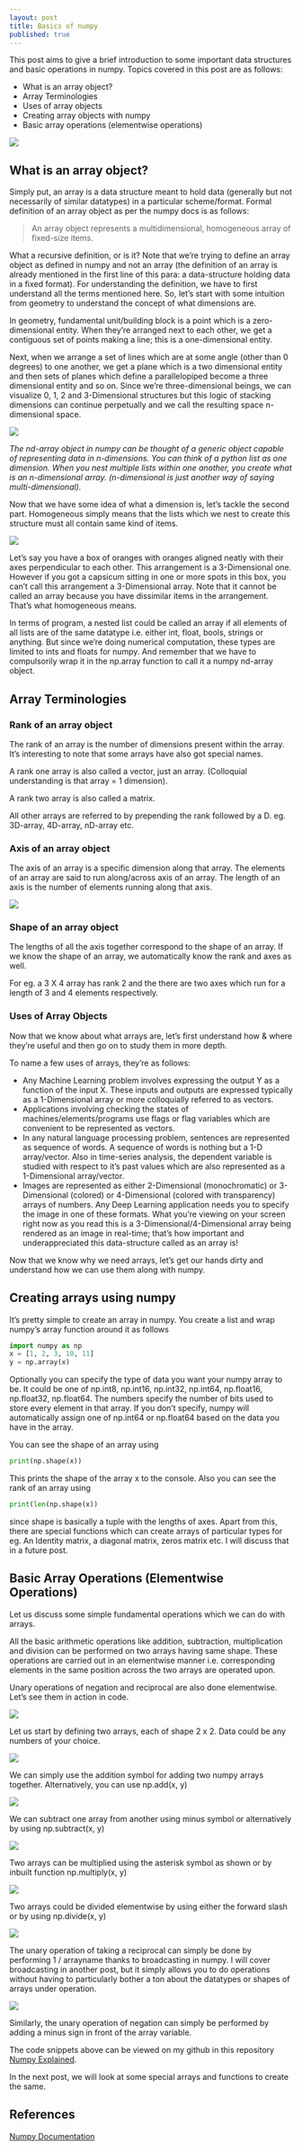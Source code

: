 ```yaml
---
layout: post
title: Basics of numpy
published: true
---
```


This post aims to give a brief introduction to some important data structures and basic operations in numpy. Topics covered in this post are as follows:

- What is an array object?
- Array Terminologies
- Uses of array objects
- Creating array objects with numpy
- Basic array operations (elementwise operations)

<img src="https://miro.medium.com/max/1890/0*Jm983_vAsWoorzB-">

## What is an array object?

Simply put, an array is a data structure meant to hold data (generally but not necessarily of similar datatypes) in a particular scheme/format. Formal definition of an array object as per the numpy docs is as follows:

> An array object represents a multidimensional, homogeneous array of fixed-size items.

What a recursive definition, or is it? Note that we’re trying to define an array object as defined in numpy and not an array (the definition of an array is already mentioned in the first line of this para: a data-structure holding data in a fixed format). For understanding the definition, we have to first understand all the terms mentioned here. So, let’s start with some intuition from geometry to understand the concept of what dimensions are.

In geometry, fundamental unit/building block is a point which is a zero-dimensional entity. When they’re arranged next to each other, we get a contiguous set of points making a line; this is a one-dimensional entity.

Next, when we arrange a set of lines which are at some angle (other than 0 degrees) to one another, we get a plane which is a two dimensional entity and then sets of planes which define a parallelopiped become a three dimensional entity and so on. Since we’re three-dimensional beings, we can visualize 0, 1, 2 and 3-Dimensional structures but this logic of stacking dimensions can continue perpetually and we call the resulting space n-dimensional space.

<img src="https://miro.medium.com/max/700/0*zhXIGdvc_YW8MTcx">

*The nd-array object in numpy can be thought of a generic object capable of representing data in n-dimensions. You can think of a python list as one dimension. When you nest multiple lists within one another, you create what is an n-dimensional array. (n-dimensional is just another way of saying multi-dimensional).*

Now that we have some idea of what a dimension is, let’s tackle the second part. Homogeneous simply means that the lists which we nest to create this structure must all contain same kind of items.

<img src="https://miro.medium.com/max/700/0*vRCFk8UCAowsGkcB">

Let’s say you have a box of oranges with oranges aligned neatly with their axes perpendicular to each other. This arrangement is a 3-Dimensional one. However if you got a capsicum sitting in one or more spots in this box, you can’t call this arrangement a 3-Dimensional array. Note that it cannot be called an array because you have dissimilar items in the arrangement. That’s what homogeneous means.

In terms of program, a nested list could be called an array if all elements of all lists are of the same datatype i.e. either int, float, bools, strings or anything. But since we’re doing numerical computation, these types are limited to ints and floats for numpy. And remember that we have to compulsorily wrap it in the np.array function to call it a numpy nd-array object.

## Array Terminologies

### Rank of an array object

The rank of an array is the number of dimensions present within the array. It’s interesting to note that some arrays have also got special names.

A rank one array is also called a vector, just an array. (Colloquial understanding is that array = 1 dimension).

A rank two array is also called a matrix.

All other arrays are referred to by prepending the rank followed by a D. eg. 3D-array, 4D-array, nD-array etc.

### Axis of an array object

The axis of an array is a specific dimension along that array. The elements of an array are said to run along/across axis of an array. The length of an axis is the number of elements running along that axis.

<img src="https://miro.medium.com/max/700/1*ML4gq5RYtYZbUm0oe0_vmg.png">

### Shape of an array object

The lengths of all the axis together correspond to the shape of an array. If we know the shape of an array, we automatically know the rank and axes as well.

For eg. a 3 X 4 array has rank 2 and the there are two axes which run for a length of 3 and 4 elements respectively.

### Uses of Array Objects
Now that we know about what arrays are, let’s first understand how & where they’re useful and then go on to study them in more depth.

To name a few uses of arrays, they’re as follows:

- Any Machine Learning problem involves expressing the output Y as a function of the input X. These inputs and outputs are expressed typically as a 1-Dimensional array or more colloquially referred to as vectors.
- Applications involving checking the states of machines/elements/programs use flags or flag variables which are convenient to be represented as vectors.
- In any natural language processing problem, sentences are represented as sequence of words. A sequence of words is nothing but a 1-D array/vector. Also in time-series analysis, the dependent variable is studied with respect to it’s past values which are also represented as a 1-Dimensional array/vector.
- Images are represented as either 2-Dimensional (monochromatic) or 3-Dimensional (colored) or 4-Dimensional (colored with transparency) arrays of numbers. Any Deep Learning application needs you to specify the image in one of these formats. What you’re viewing on your screen right now as you read this is a 3-Dimensional/4-Dimensional array being rendered as an image in real-time; that’s how important and underappreciated this data-structure called as an array is!

Now that we know why we need arrays, let’s get our hands dirty and understand how we can use them along with numpy.

## Creating arrays using numpy

It’s pretty simple to create an array in numpy. You create a list and wrap numpy’s array function around it as follows

```python
import numpy as np
x = [1, 2, 3, 10, 11]
y = np.array(x)
```

Optionally you can specify the type of data you want your numpy array to be. It could be one of np.int8, np.int16, np.int32, np.int64, np.float16, np.float32, np.float64. The numbers specify the number of bits used to store every element in that array. If you don’t specify, numpy will automatically assign one of np.int64 or np.float64 based on the data you have in the array.

You can see the shape of an array using

```python
print(np.shape(x))
```

This prints the shape of the array x to the console. Also you can see the rank of an array using

```python
print(len(np.shape(x))
```

since shape is basically a tuple with the lengths of axes. Apart from this, there are special functions which can create arrays of particular types for eg. An Identity matrix, a diagonal matrix, zeros matrix etc. I will discuss that in a future post.

## Basic Array Operations (Elementwise Operations)

Let us discuss some simple fundamental operations which we can do with arrays.

All the basic arithmetic operations like addition, subtraction, multiplication and division can be performed on two arrays having same shape. These operations are carried out in an elementwise manner i.e. corresponding elements in the same position across the two arrays are operated upon.

Unary operations of negation and reciprocal are also done elementwise. Let’s see them in action in code.

![](https://miro.medium.com/max/533/1*SikrSMnDInikn7xZ_3oUSg.png)

Let us start by defining two arrays, each of shape 2 x 2. Data could be any numbers of your choice.

![](https://miro.medium.com/max/548/1*jf9ST3xMzNhyM1v7eunnXg.png)

We can simply use the addition symbol for adding two numpy arrays together. Alternatively, you can use np.add(x, y)

![](https://miro.medium.com/max/481/1*_4UPKIzv2Sl8IsnLrpor2w.png)

We can subtract one array from another using minus symbol or alternatively by using np.subtract(x, y)

![](https://miro.medium.com/max/469/1*kGj2nwt5u2szdAiB940QZg.png)

Two arrays can be multiplied using the asterisk symbol as shown or by inbuilt function np.multiply(x, y)

![](https://miro.medium.com/max/498/1*p4iju-x7H1q26dQ_wokjWQ.png)

Two arrays could be divided elementwise by using either the forward slash or by using np.divide(x, y)

![](https://miro.medium.com/max/509/1*JMnKiqezRapF12e_XX09sA.png)

The unary operation of taking a reciprocal can simply be done by performing 1 / arrayname thanks to broadcasting in numpy. I will cover broadcasting in another post, but it simply allows you to do operations without having to particularly bother a ton about the datatypes or shapes of arrays under operation.

![](https://miro.medium.com/max/472/1*NlPi5qaCs-x5qo3otFLUWw.png)

Similarly, the unary operation of negation can simply be performed by adding a minus sign in front of the array variable.

The code snippets above can be viewed on my github in this repository [Numpy Explained](https://github.com/ElisonSherton/Numpy-Explained).

In the next post, we will look at some special arrays and functions to create the same. 

## References

[Numpy Documentation](https://numpy.org/doc/stable/reference/generated/numpy.ndarray.html)
